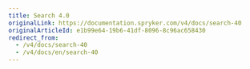 ```yaml
---
title: Search 4.0
originalLink: https://documentation.spryker.com/v4/docs/search-40
originalArticleId: e1b99e64-19b6-41df-8096-8c96ac658430
redirect_from:
  - /v4/docs/search-40
  - /v4/docs/en/search-40
---
```



